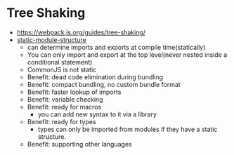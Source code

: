 # Tree Shaking

- https://webpack.js.org/guides/tree-shaking/
- [static-module-structure](https://exploringjs.com/es6/ch_modules.html#static-module-structure)
  - can determine imports and exports at compile time(statically)
  - You can only import and export at the top level(never nested inside a conditional statement)
  - CommonJS is not static
  - Benefit: dead code elimination during bundling
  - Benefit: compact bundling, no custom bundle format
  - Benefit: faster lookup of imports
  - Benefit: variable checking
  - Benefit: ready for macros
    - you can add new syntax to it via a library
  - Benefit: ready for types
    - types can only be imported from modules if they have a static structure.
  - Benefit: supporting other languages
